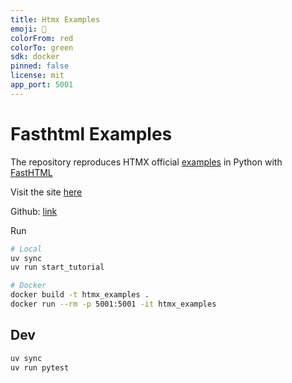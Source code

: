 ```yaml
---
title: Htmx Examples
emoji: 🦀
colorFrom: red
colorTo: green
sdk: docker
pinned: false
license: mit
app_port: 5001
---
```


# Fasthtml Examples

The repository reproduces HTMX official [examples](https://htmx.org/examples/) in Python with [FastHTML](https://docs.fastht.ml/)

Visit the site [here](https://phihung-htmx-examples.hf.space)

Github: [link](https://github.com/phihung/fasthtml_examples)

Run

```bash
# Local
uv sync
uv run start_tutorial

# Docker
docker build -t htmx_examples .
docker run --rm -p 5001:5001 -it htmx_examples
```

## Dev

```bash
uv sync
uv run pytest
```
